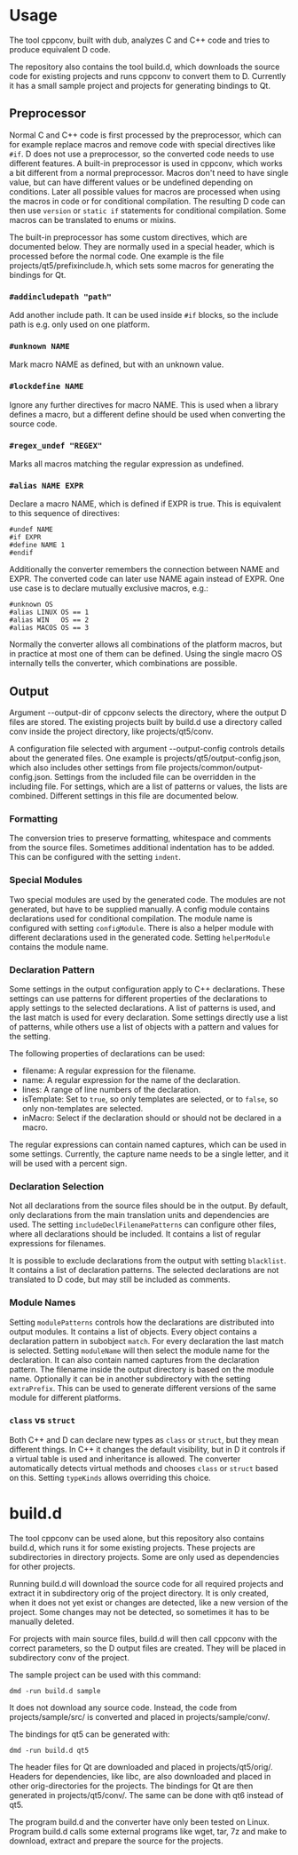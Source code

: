 # Usage

The tool cppconv, built with dub, analyzes C and C++ code and tries to
produce equivalent D code.

The repository also contains the tool build.d, which downloads the
source code for existing projects and runs cppconv to convert them to D.
Currently it has a small sample project and projects for generating
bindings to Qt.

## Preprocessor

Normal C and C++ code is first processed by the preprocessor, which
can for example replace macros and remove code with special directives
like `#if`. D does not use a preprocessor, so the converted code
needs to use different features. A built-in preprocessor is used in
cppconv, which works a bit different from a normal preprocessor.
Macros don't need to have single value, but can have different values
or be undefined depending on conditions. Later all possible values
for macros are processed when using the macros in code or for
conditional compilation. The resulting D code can then use `version`
or `static if` statements for conditional compilation. Some macros
can be translated to enums or mixins.

The built-in preprocessor has some custom directives, which are
documented below. They are normally used in a special header, which
is processed before the normal code. One example is the file
projects/qt5/prefixinclude.h, which sets some macros for generating
the bindings for Qt.

### `#addincludepath "path"`
Add another include path. It can be used inside `#if` blocks,
so the include path is e.g. only used on one platform.

### `#unknown NAME`
Mark macro NAME as defined, but with an unknown value.

### `#lockdefine NAME`
Ignore any further directives for macro NAME. This is used when a
library defines a macro, but a different define should be used when
converting the source code.

### `#regex_undef "REGEX"`
Marks all macros matching the regular expression as undefined.

### `#alias NAME EXPR`
Declare a macro NAME, which is defined if EXPR is true. This is equivalent
to this sequence of directives:
```
#undef NAME
#if EXPR
#define NAME 1
#endif
```
Additionally the converter remembers the connection between NAME and EXPR.
The converted code can later use NAME again instead of EXPR.
One use case is to declare mutually exclusive macros, e.g.:
```
#unknown OS
#alias LINUX OS == 1
#alias WIN   OS == 2
#alias MACOS OS == 3
```
Normally the converter allows all combinations of the platform macros,
but in practice at most one of them can be defined. Using the single
macro OS internally tells the converter, which combinations are
possible.

## Output

Argument --output-dir of cppconv selects the directory, where the
output D files are stored. The existing projects built by build.d
use a directory called conv inside the project directory, like
projects/qt5/conv.

A configuration file selected with argument --output-config controls
details about the generated files. One example is
projects/qt5/output-config.json, which also includes other settings from
file projects/common/output-config.json. Settings from the included
file can be overridden in the including file. For settings, which are
a list of patterns or values, the lists are combined. Different settings
in this file are documented below. 

### Formatting

The conversion tries to preserve formatting, whitespace and comments
from the source files. Sometimes additional indentation has to be added.
This can be configured with the setting `indent`.

### Special Modules

Two special modules are used by the generated code. The modules are not
generated, but have to be supplied manually. A config module contains
declarations used for conditional compilation. The module name is
configured with setting `configModule`. There is also a helper module
with different declarations used in the generated code. Setting
`helperModule` contains the module name.

### Declaration Pattern

Some settings in the output configuration apply to C++ declarations.
These settings can use patterns for different properties of the
declarations to apply settings to the selected declarations. 
A list of patterns is used, and the last match is used for every
declaration. Some settings directly use a list of patterns, while others
use a list of objects with a pattern and values for the setting.

The following properties of declarations can be used:
* filename: A regular expression for the filename.
* name: A regular expression for the name of the declaration.
* lines: A range of line numbers of the declaration.
* isTemplate: Set to `true`, so only templates are selected, or to
    `false`, so only non-templates are selected.
* inMacro: Select if the declaration should or should not be declared
    in a macro.

The regular expressions can contain named captures, which can be used
in some settings. Currently, the capture name needs to be a single letter,
and it will be used with a percent sign.

### Declaration Selection

Not all declarations from the source files should be in the output.
By default, only declarations from the main translation units and
dependencies are used. The setting `includeDeclFilenamePatterns`
can configure other files, where all declarations should be included.
It contains a list of regular expressions for filenames.

It is possible to exclude declarations from the output with setting
`blacklist`. It contains a list of declaration patterns. The selected
declarations are not translated to D code, but may still be included
as comments.

### Module Names

Setting `modulePatterns` controls how the declarations are distributed
into output modules. It contains a list of objects. Every object
contains a declaration pattern in subobject `match`. For every
declaration the last match is selected. Setting `moduleName` will
then select the module name for the declaration. It can also contain
named captures from the declaration pattern. The filename inside
the output directory is based on the module name. Optionally it can
be in another subdirectory with the setting `extraPrefix`. This can
be used to generate different versions of the same module for different
platforms.

### `class` vs `struct`

Both C++ and D can declare new types as `class` or `struct`, but they
mean different things. In C++ it changes the default visibility, but
in D it controls if a virtual table is used and inheritance is allowed.
The converter automatically detects virtual methods and chooses `class`
or `struct` based on this. Setting `typeKinds` allows overriding
this choice.

# build.d

The tool cppconv can be used alone, but this repository also contains
build.d, which runs it for some existing projects. These projects
are subdirectories in directory projects. Some are only used as
dependencies for other projects.

Running build.d will download the source code for all required projects
and extract it in subdirectory orig of the project directory. 
It is only created, when it does not yet exist or changes are detected,
like a new version of the project. Some changes may not be detected,
so sometimes it has to be manually deleted.

For projects with main source files, build.d will then call cppconv with
the correct parameters, so the D output files are created. They will
be placed in subdirectory conv of the project.

The sample project can be used with this command:
```
dmd -run build.d sample
```
It does not download any source code. Instead, the code from
projects/sample/src/ is converted and placed in projects/sample/conv/.

The bindings for qt5 can be generated with:
```
dmd -run build.d qt5
```
The header files for Qt are downloaded and placed in projects/qt5/orig/.
Headers for dependencies, like libc, are also downloaded and placed in
other orig-directories for the projects. The bindings for Qt are then
generated in projects/qt5/conv/. The same can be done with qt6 instead
of qt5.

The program build.d and the converter have only been tested on Linux.
Program build.d calls some external programs like wget, tar, 7z and make
to download, extract and prepare the source for the projects.
